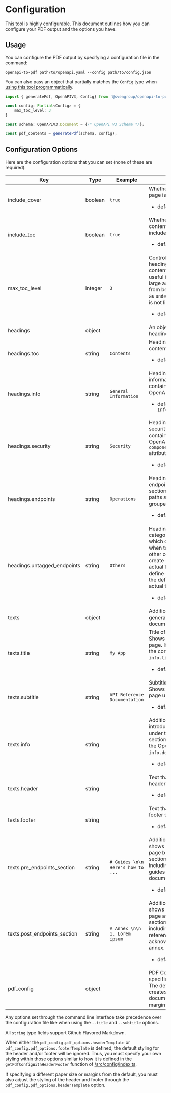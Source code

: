 # Configuration

This tool is highly configurable. This document outlines how you can configure your PDF output and the options you have.

## Usage

You can configure the PDF output by specifying a configuration file in the command:

```shell
openapi-to-pdf path/to/openapi.yaml --config path/to/config.json
```

You can also pass an object that partially matches the `Config` type when [using this tool programmatically](./ProgrammaticUsage.md).

```ts
import { generatePdf, OpenAPIV3, Config} from '@svengroup/openapi-to-pdf';

const config: Partial<Config> = {
    max_toc_level: 3
}

const schema: OpenAPIV3.Document = {/* OpenAPI V3 Schema */};

const pdf_contents = generatePdf(schema, config);

```

## Configuration Options

Here are the configuration options that you can set (none of these are required):

|Key|Type|Example|Notes|
|-|-|-|-|
|include_cover|boolean|`true`|Whether or not a cover page is included. <ul><li>default: `true`</li><ul>|
|include_toc|boolean|`true`|Whether or not the table of contents section is included. <ul><li>default: `true`</li><ul>|
|max_toc_level|integer|`3`|Control the maximum heading level in the table of contents. This is especially useful if the API is rather large as it prevents the TOC from being too long. If left as `undefined` the TOC level is not limited.  <ul><li>default: `undefined`</li><ul>|
|headings|object||An object that controls the heading texts.|
|headings.toc|string|`Contents`|Heading text for the table of contents section.  <ul><li>default: `Contents`</li><ul>|
|headings.info|string|`General Information`|Heading text for the general information section. This contains the contents of the OpenAPI `info` attribute.<ul><li>default: `General Information`</li><ul>|
|headings.security|string|`Security`|Heading text for the security section. This contains the contents of the OpenAPI `components.securitySchemes` attribute. <ul><li>default: `Security`</li><ul>|
|headings.endpoints|string|`Operations`|Heading text for the endpoints section. This sections contains all the paths and their methods grouped by tags.<ul><li>default: `Operations`</li><ul>|
|headings.untagged_endpoints|string|`Others`|Heading text used for the category of endpoints which do not have tags when tags are used by other operations. This can create conflicts with your actual tags so make sure to define one different from the default if `Others` is an actual tag you use.<ul><li>default: `Others`</li><ul>|
|texts|object||Additional text used in the generated API reference document.|
|texts.title|string|`My App`|Title of the document. Shows up on the cover page. If left as `undefined`, the contents of the OpenAPI `info.title` attribute is used.<ul><li>default: `undefined`</li><ul>|
|texts.subtitle|string|`API Reference Documentation`|Subtitle of the document. Shows up on the cover page underneath the title. <ul><li>default: `undefined`</li><ul>|
|texts.info|string||Additional descriptive / introductory text. Shows up under the information section after the contents of the OpenAPI `info.description` attribute.<ul><li>default: `Contents`</li><ul>|
|texts.header|string||Text that appears in the header section of all pages.<ul><li>default: `undefined`</li><ul>||
|texts.footer|string||Text that appears in the footer section of all pages.<ul><li>default: `undefined`</li><ul>||
|texts.pre_endpoints_section|string|`# Guides \n\n Here's how to ...`|Additional section that shows up on a separate page before the endpoints section. This is useful for including process flows or guides in your documentation.<ul><li>default: `undefined`</li><ul>||
|texts.post_endpoints_section|string|`# Annex \n\n 1. Lorem ipsum`|Additional section that shows up on a separate page after the endpoints section. This is useful for including external references, acknowledgements or an annex.<ul><li>default: `undefined`</li><ul>||
|pdf_config|object||PDF Configuration as specified by [md-to-pdf](https://github.com/simonhaenisch/md-to-pdf). The default configuration creates an A4 PDF document with 15mm margins all around.|

Any options set through the command line interface take precedence over the configuration file like when using the `--title` and `--subtitle` options.

All `string` type fields support Github Flavored Markdown.

When either the  `pdf_config.pdf_options.headerTemplate` or `pdf_config.pdf_options.footerTemplate` is defined, the default styling for the header and/or footer will be ignored. Thus, you must specify your own styling within those options similar to how it is defined in the `getPdfConfigWithHeaderFooter` function of [/src/config/index.ts](./src/config/index.ts).

If specifying a different paper size or margins from the default, you must also adjust the styling of the header and footer through the `pdf_config.pdf_options.headerTemplate` option.
